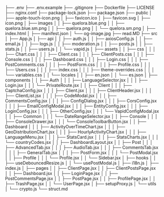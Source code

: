 ├── .env
├── .env.example
├── .gitignore
├── Dockerfile
├── LICENSE
├── nginx.conf
├── package-lock.json
├── package.json
├── public
│   ├── apple-touch-icon.png
│   ├── favicon.ico
│   ├── favicon.svg
│   ├── icon.png
│   ├── images
│   │   ├── quelora.blue.png
│   │   ├── quelora.blue.sm.png
│   │   ├── quelora.png
│   │   └── quelora.sm.png
│   ├── index.html
│   ├── manifest.json
│   └── og-image.jpg
├── read.MD
├── src
│   ├── App.js
│   ├── api
│   │   ├── auth.js
│   │   ├── axiosConfig.js
│   │   ├── email.js
│   │   ├── logs.js
│   │   ├── moderation.js
│   │   ├── posts.js
│   │   ├── stats.js
│   │   ├── users.js
│   │   └── vapid.js
│   ├── assets
│   │   ├── css
│   │   │   ├── Chart.css
│   │   │   ├── Client.css
│   │   │   ├── ClientPosts.css
│   │   │   ├── Console.css
│   │   │   ├── Dashboard.css
│   │   │   ├── Login.css
│   │   │   ├── PostComments.css
│   │   │   ├── PostForm.css
│   │   │   ├── Profile.css
│   │   │   ├── Users.css
│   │   │   ├── index.css
│   │   │   ├── theme-overrides.css
│   │   │   └── variables.css
│   │   └── locales
│   │       ├── en.json
│   │       └── es.json
│   ├── components
│   │   ├── Auth
│   │   │   ├── LanguageSelector.jsx
│   │   │   ├── Login.jsx
│   │   │   └── PrivateRoute.jsx
│   │   ├── Client
│   │   │   ├── CaptchaConfig.jsx
│   │   │   ├── Client.jsx
│   │   │   ├── ClientHeader.jsx
│   │   │   ├── ClientList.jsx
│   │   │   ├── CodeModal.jsx
│   │   │   ├── CommentsConfig.jsx
│   │   │   ├── ConfigDialog.jsx
│   │   │   ├── CorsConfig.jsx
│   │   │   ├── EmailConfigModal.jsx
│   │   │   ├── EntityConfig.jsx
│   │   │   ├── LoginConfig.jsx
│   │   │   ├── OtherConfig.jsx
│   │   │   └── VapidConfigModal.jsx
│   │   ├── Common
│   │   │   └── DateRangeSelector.jsx
│   │   ├── Console
│   │   │   ├── ConsoleDrawer.jsx
│   │   │   └── ConsoleToolbarButton.jsx
│   │   ├── Dashboard
│   │   │   ├── ActivityOverTimeChart.jsx
│   │   │   ├── GeoDistributionChart.jsx
│   │   │   ├── HourlyActivityChart.jsx
│   │   │   ├── LanguageMenu.jsx
│   │   │   ├── StatsCard.jsx
│   │   │   ├── StatsCharts.jsx
│   │   │   └── countryCodes.jsx
│   │   ├── DashboardLayout.jsx
│   │   ├── Post
│   │   │   ├── AdvancedTab.jsx
│   │   │   ├── AudioTab.jsx
│   │   │   ├── CommentsTab.jsx
│   │   │   ├── GeneralTab.jsx
│   │   │   ├── PostForm.jsx
│   │   │   └── PostModal.jsx
│   │   ├── Profile
│   │   │   └── Profile.jsx
│   │   └── Sidebar.jsx
│   ├── hooks
│   │   ├── useDebouncedResize.js
│   │   └── usePostModal.js
│   ├── i18n.js
│   ├── index.js
│   ├── pages
│   │   ├── ClientPage.jsx
│   │   ├── ClientPostsPage.jsx
│   │   ├── Dashboard.jsx
│   │   ├── LoginPage.jsx
│   │   ├── PostCommentsPage.jsx
│   │   ├── PostPage.jsx
│   │   ├── ProfilePage.jsx
│   │   ├── TrashPage.jsx
│   │   └── UserPage.jsx
│   ├── setupProxy.js
│   └── utils
│       └── crypto.js
└── struct.md
